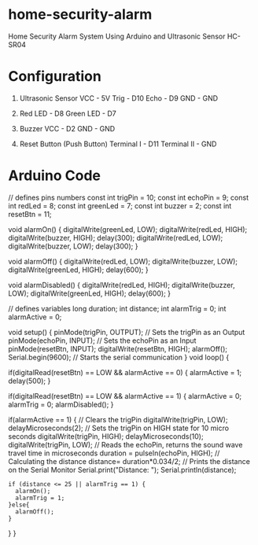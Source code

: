 # home-security-alarm
Home Security Alarm System Using Arduino and Ultrasonic Sensor HC-SR04

# Configuration
1. Ultrasonic Sensor
    VCC - 5V
    Trig - D10
    Echo - D9
    GND - GND
    
2. Red LED    - D8
   Green LED  - D7

3. Buzzer
    VCC - D2
    GND - GND

4. Reset Button (Push Button)
    Terminal I - D11
    Terminal II - GND

# Arduino Code

// defines pins numbers
const int trigPin = 10;
const int echoPin = 9;
const int redLed = 8;
const int greenLed = 7;
const int buzzer = 2;
const int resetBtn = 11;

void alarmOn() {
  digitalWrite(greenLed, LOW);
  digitalWrite(redLed, HIGH);
  digitalWrite(buzzer, HIGH);
  delay(300);
  digitalWrite(redLed, LOW);
  digitalWrite(buzzer, LOW);
  delay(300);
}

void alarmOff() {
  digitalWrite(redLed, LOW);
  digitalWrite(buzzer, LOW);
  digitalWrite(greenLed, HIGH);
  delay(600);
}

void alarmDisabled() {
  digitalWrite(redLed, HIGH);
  digitalWrite(buzzer, LOW);
  digitalWrite(greenLed, HIGH);
  delay(600);
}

// defines variables
long duration;
int distance;
int alarmTrig = 0;
int alarmActive = 0;

void setup() {
  pinMode(trigPin, OUTPUT); // Sets the trigPin as an Output
  pinMode(echoPin, INPUT); // Sets the echoPin as an Input
  pinMode(resetBtn, INPUT);
  digitalWrite(resetBtn, HIGH);
  alarmOff();
  Serial.begin(9600); // Starts the serial communication
}
void loop() {
  
  if(digitalRead(resetBtn) == LOW && alarmActive == 0) {
    alarmActive = 1;
    delay(500);
  }

  if(digitalRead(resetBtn) == LOW && alarmActive == 1) {
    alarmActive = 0;
    alarmTrig = 0;
    alarmDisabled();
  }

  if(alarmActive == 1) {
    // Clears the trigPin
    digitalWrite(trigPin, LOW);
    delayMicroseconds(2);
    // Sets the trigPin on HIGH state for 10 micro seconds
    digitalWrite(trigPin, HIGH);
    delayMicroseconds(10);
    digitalWrite(trigPin, LOW);
    // Reads the echoPin, returns the sound wave travel time in microseconds
    duration = pulseIn(echoPin, HIGH);
    // Calculating the distance
    distance= duration*0.034/2;
    // Prints the distance on the Serial Monitor
    Serial.print("Distance: ");
    Serial.println(distance);
    
    if (distance <= 25 || alarmTrig == 1) {
      alarmOn();
      alarmTrig = 1;
    }else{
      alarmOff();
    }
  }
}
    
